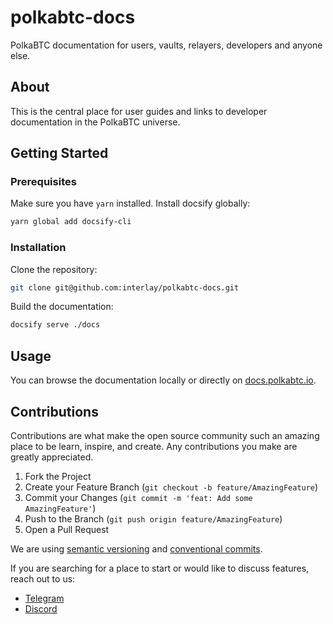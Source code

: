 # polkabtc-docs

PolkaBTC documentation for users, vaults, relayers, developers and anyone else.

## About

This is the central place for user guides and links to developer documentation in the PolkaBTC universe.

## Getting Started

### Prerequisites

Make sure you have `yarn` installed. Install docsify globally:

```sh
yarn global add docsify-cli
```

### Installation

Clone the repository:

```sh
git clone git@github.com:interlay/polkabtc-docs.git
```

Build the documentation:

```sh
docsify serve ./docs
```

## Usage

You can browse the documentation locally or directly on [docs.polkabtc.io](docs.polkabtc.io).

## Contributions

Contributions are what make the open source community such an amazing place to be learn, inspire, and create. Any contributions you make are greatly appreciated.

1. Fork the Project
2. Create your Feature Branch (`git checkout -b feature/AmazingFeature`)
3. Commit your Changes (`git commit -m 'feat: Add some AmazingFeature'`)
4. Push to the Branch (`git push origin feature/AmazingFeature`)
5. Open a Pull Request

We are using [semantic versioning](https://semver.org/) and [conventional commits](https://www.conventionalcommits.org/en/v1.0.0-beta.2/#summary).

If you are searching for a place to start or would like to discuss features, reach out to us:

-   [Telegram](t.me/interlay)
-   [Discord](https://discord.gg/jND2WgAY)